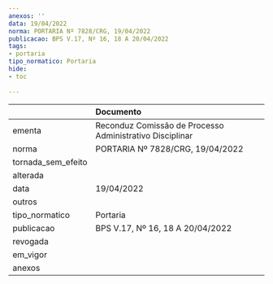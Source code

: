```yaml
---
anexos: ''
data: 19/04/2022
norma: PORTARIA Nº 7828/CRG, 19/04/2022
publicacao: BPS V.17, Nº 16, 18 A 20/04/2022
tags:
- portaria
tipo_normatico: Portaria
hide: 
- toc 
 
---
```


|                    | Documento                                                |
|:-------------------|:---------------------------------------------------------|
| ementa             | Reconduz Comissão de Processo Administrativo Disciplinar |
| norma              | PORTARIA Nº 7828/CRG, 19/04/2022                         |
| tornada_sem_efeito |                                                          |
| alterada           |                                                          |
| data               | 19/04/2022                                               |
| outros             |                                                          |
| tipo_normatico     | Portaria                                                 |
| publicacao         | BPS V.17, Nº 16, 18 A 20/04/2022                         |
| revogada           |                                                          |
| em_vigor           |                                                          |
| anexos             |                                                          |